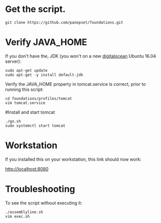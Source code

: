 # Get the script.

    git clone https://github.com/panopset/foundations.git


# Verify JAVA_HOME


If you don't have the, JDK (you won't on a new [digitalocean](http://digitalocean.com) Ubuntu 16.04 server):

    sudo apt-get update
    sudo apt-get -y install default-jdk
    
Verify the JAVA_HOME property in tomcat.service is correct, prior to running this script:
    
    cd foundations/profiles/tomcat
    vim tomcat.service

#Install and start tomcat

    ./go.sh
    sudo systemctl start tomcat

# Workstation

If you installed this on your workstation, this link should now work:

[http://localhost:8080](http://localhost:8080)


# Troubleshooting

To see the script without executing it:

    ./assemblyline.sh
    vim exec.sh
